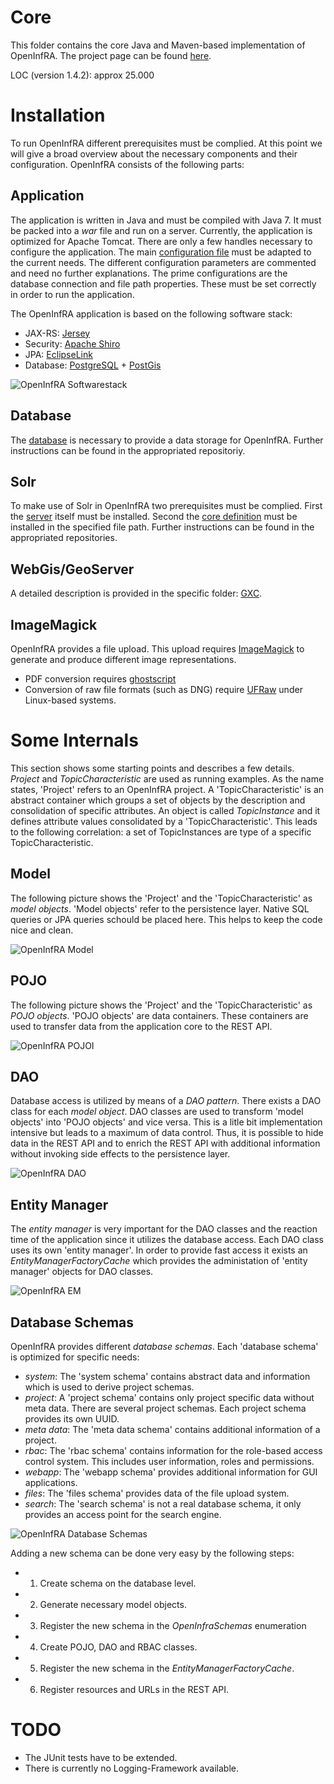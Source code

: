 # Core
This folder contains the core Java and Maven-based implementation of OpenInfRA. The project page can be found [here](http://www.b-tu.de/openinfra/).

LOC (version 1.4.2): approx 25.000

# Installation

To run OpenInfRA different prerequisites must be complied. At this point we will give a broad overview about the necessary components and their configuration.
OpenInfRA consists of the following parts:

## Application
The application is written in Java and must be compiled with Java 7. It must be packed into a _war_ file and run on a server. Currently, the application is optimized for Apache Tomcat. There are only a few handles necessary to configure the application. The main [configuration file](openinfra_core/src/main/resources/de/btu/openinfra/backend/properties/OpenInfRA.properties) must be adapted to the current needs. The different configuration parameters are commented and need no further explanations. The prime configurations are the database connection and file path properties. These must be set correctly in order to run the application.

The OpenInfRA application is based on the following software stack:
- JAX-RS: [Jersey](https://jersey.java.net/)
- Security: [Apache Shiro](http://shiro.apache.org/)
- JPA: [EclipseLink](http://www.eclipse.org/eclipselink/)
- Database: [PostgreSQL](http://www.postgresql.org/) + [PostGis](http://postgis.net/)

![OpenInfRA Softwarestack](https://github.com/OpenInfRA/core/blob/master/img/sw-stack.JPG "OpenInfRA Softwarestack")

## Database
The [database](https://github.com/OpenInfRA/database) is necessary to provide a data storage for OpenInfRA. Further instructions can be found in the appropriated repositoriy.

## Solr
To make use of Solr in OpenInfRA two prerequisites must be complied. First the [server](https://github.com/OpenInfRA/solr_server) itself must be installed. Second the [core definition](https://github.com/OpenInfRA/solr_core) must be installed in the specified file path. Further instructions can be found in the appropriated repositories.

## WebGis/GeoServer
A detailed description is provided in the specific folder: [GXC](https://github.com/OpenInfRA/GXC).

## ImageMagick
OpenInfRA provides a file upload. This upload requires [ImageMagick](http://www.imagemagick.org) to generate and produce different image representations.

- PDF conversion requires [ghostscript](http://www.ghostscript.com/)
- Conversion of raw file formats (such as DNG) require [UFRaw](http://ufraw.sourceforge.net/) under Linux-based systems.

# Some Internals
This section shows some starting points and describes a few details. _Project_ and _TopicCharacteristic_ are used as running examples. As the name states, 'Project' refers to an OpenInfRA project. A 'TopicCharacteristic' is an abstract container which groups a set of objects by the description and consolidation of specific attributes. An object is called _TopicInstance_ and it defines attribute values consolidated by a 'TopicCharacteristic'. This leads to the following correlation: a set of TopicInstances are type of a specific TopicCharacteristic.

## Model
The following picture shows the 'Project' and the 'TopicCharacteristic' as _model_ _objects_. 'Model objects' refer to the persistence layer. Native SQL queries or JPA queries schould be placed here. This helps to keep the code nice and clean.

![OpenInfRA Model](https://github.com/OpenInfRA/core/blob/master/img/model.png "OpenInfRA Model")

## POJO
The following picture shows the 'Project' and the 'TopicCharacteristic' as _POJO_ _objects_. 'POJO objects' are data containers. These containers are used to transfer data from the application core to the REST API.

![OpenInfRA POJOI](https://github.com/OpenInfRA/core/blob/master/img/pojo.png "OpenInfRA POJO")

## DAO
Database access is utilized by means of a _DAO_ _pattern_. There exists a DAO class for each _model_ _object_. DAO classes are used to transform 'model objects' into 'POJO objects' and vice versa. This is a litle bit implementation intensive but leads to a maximum of data control. Thus, it is possible to hide data in the REST API and to enrich the REST API with additional information without invoking side effects to the persistence layer.

![OpenInfRA DAO](https://github.com/OpenInfRA/core/blob/master/img/dao.png "OpenInfRA DAO")

## Entity Manager
The _entity_ _manager_ is very important for the DAO classes and the reaction time of the application since it utilizes the database access. Each DAO class uses its own 'entity manager'. In order to provide fast access it exists an _EntityManagerFactoryCache_ which provides the administation of 'entity manager' objects for DAO classes.

![OpenInfRA EM](https://github.com/OpenInfRA/core/blob/master/img/em.png "OpenInfRA EM")

## Database Schemas
OpenInfRA provides different _database_ _schemas_. Each 'database schema' is optimized for specific needs:
- _system_: The 'system schema' contains abstract data and information which is used to derive project schemas.
- _project_: A 'project schema' contains only project specific data without meta data. There are several project schemas. Each project schema provides its own UUID.
- _meta data_: The 'meta data schema' contains additional information of a project.
- _rbac_: The 'rbac schema' contains information for the role-based access control system. This includes user information, roles and permissions.
- _webapp_: The 'webapp schema' provides additional information for GUI applications.
- _files_: The 'files schema' provides data of the file upload system.
- _search_: The 'search schema' is not a real database schema, it only provides an access point for the search engine.

![OpenInfRA Database Schemas](https://github.com/OpenInfRA/core/blob/master/img/schemas.png "OpenInfRA Database Schemas")

Adding a new schema can be done very easy by the following steps:
- 1. Create schema on the database level.
- 2. Generate necessary model objects.
- 3. Register the new schema in the _OpenInfraSchemas_ enumeration
- 4. Create POJO, DAO and RBAC classes.
- 5. Register the new schema in the _EntityManagerFactoryCache_.
- 6. Register resources and URLs in the REST API.

# TODO
- The JUnit tests have to be extended.
- There is currently no Logging-Framework available.
